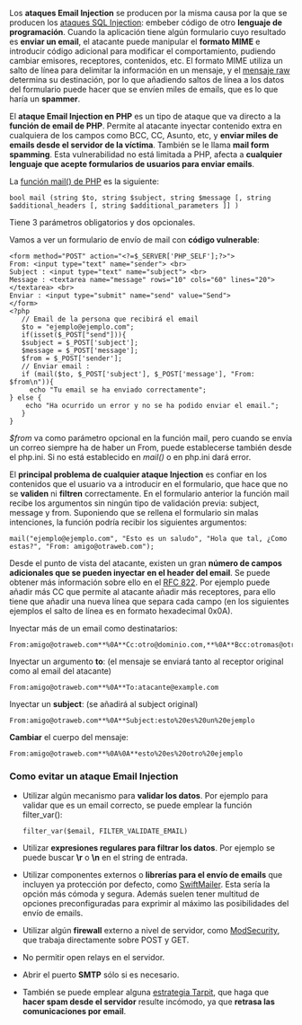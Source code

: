 Los **ataques Email Injection** se producen por la misma causa por la que se producen los [ataques SQL Injection](http://diego.com.es/ataques-sql-injection-en-php): embeber código de otro **lenguaje de programación**. Cuando la aplicación tiene algún formulario cuyo resultado es **enviar un email**, el atacante puede manipular el **formato MIME** e introducir código adicional para modificar el comportamiento, pudiendo cambiar emisores, receptores, contenidos, etc. El formato MIME utiliza un salto de línea para delimitar la información en un mensaje, y el [mensaje raw](http://help.altn.com/mdaemon/es/raw_the_raw_message_specification.htm) determina su destinación, por lo que añadiendo saltos de línea a los datos del formulario puede hacer que se envíen miles de emails, que es lo que haría un **spammer**. 

El **ataque Email Injection en PHP** es un tipo de ataque que va directo a la **función de email de PHP**. Permite al atacante inyectar contenido extra en cualquiera de los campos como BCC, CC, Asunto, etc, y **enviar miles de emails desde el servidor de la víctima**. También se le llama **mail form spamming**. Esta vulnerabilidad no está limitada a PHP, afecta a **cualquier lenguaje que acepte formularios de usuarios para enviar emails**. 

La [función mail() de PHP](http://php.net/manual/es/function.mail.php) es la siguiente:
```
bool mail (string $to, string $subject, string $message [, string $additional_headers [, string $additional_parameters ]] )
```

Tiene 3 parámetros obligatorios y dos opcionales.

Vamos a ver un formulario de envío de mail con **código vulnerable**:

```
<form method="POST" action="<?=$_SERVER['PHP_SELF'];?>">
From: <input type="text" name="sender"> <br>
Subject : <input type="text" name="subject"> <br>
Message : <textarea name="message" rows="10" cols="60" lines="20"></textarea> <br>
Enviar : <input type="submit" name="send" value="Send">
</form>
<?php
   // Email de la persona que recibirá el email
   $to = "ejemplo@ejemplo.com";
   if(isset($_POST["send"])){
   $subject = $_POST['subject'];
   $message = $_POST['message'];
   $from = $_POST['sender'];
   // Enviar email :
   if (mail($to, $_POST['subject'], $_POST['message'], "From: $from\n")){
     echo "Tu email se ha enviado correctamente";
} else {
    echo "Ha ocurrido un error y no se ha podido enviar el email.";
   }
}
```

_$from_ va como parámetro opcional en la función mail, pero cuando se envía un correo siempre ha de haber un From, puede establecerse también desde el php.ini. Si no está establecido en _mail()_ o en php.ini dará error.

El **principal problema de cualquier ataque Injection** es confiar en los contenidos que el usuario va a introducir en el formulario, que hace que no se **validen** ni **filtren** correctamente. En el formulario anterior la función mail recibe los argumentos sin ningún tipo de validación previa: subject, message y from. Suponiendo que se rellena el formulario sin malas intenciones, la función podría recibir los siguientes argumentos:

```
mail("ejemplo@ejemplo.com", "Esto es un saludo", "Hola que tal, ¿Como estas?", "From: amigo@otraweb.com");
```

Desde el punto de vista del atacante, existen un gran **número de campos adicionales que se pueden inyectar en el header del email**. Se puede obtener más información sobre ello en el [RFC 822](http://www.ietf.org/rfc/rfc822.txt). Por ejemplo puede añadir más CC que permite al atacante añadir más receptores, para ello tiene que añadir una nueva línea que separa cada campo (en los siguientes ejemplos el salto de línea es en formato hexadecimal 0x0A).

Inyectar más de un email como destinatarios:
```
From:amigo@otraweb.com**%0A**Cc:otro@dominio.com,**%0A**Bcc:otromas@otrodominio.com
```

Inyectar un argumento **to**: (el mensaje se enviará tanto al receptor original como al email del atacante)
```
From:amigo@otraweb.com**%0A**To:atacante@example.com
```

Inyectar un **subject**: (se añadirá al subject original)
```
From:amigo@otraweb.com**%0A**Subject:esto%20es%20un%20ejemplo
```

**Cambiar** el cuerpo del mensaje:
```
From:amigo@otraweb.com**%0A%0A**esto%20es%20otro%20ejemplo
```

### Como evitar un ataque Email Injection

*   Utilizar algún mecanismo para **validar los datos**. Por ejemplo para validar que es un email correcto, se puede emplear la función filter_var(): 

    `filter_var($email, FILTER_VALIDATE_EMAIL)`

*   Utilizar **expresiones regulares para filtrar los datos**. Por ejemplo se puede buscar **\r** o **\n** en el string de entrada.
*   Utilizar componentes externos o **librerías para el envío de emails** que incluyen ya protección por defecto, como [SwiftMailer](http://swiftmailer.org/). Esta sería la opción más cómoda y segura. Además suelen tener multitud de opciones preconfiguradas para exprimir al máximo las posibilidades del envío de emails.
*   Utilizar algún **firewall** externo a nivel de servidor, como [ModSecurity](https://www.modsecurity.org/), que trabaja directamente sobre POST y GET.
*   No permitir open relays en el servidor.
*   Abrir el puerto **SMTP** sólo si es necesario.
*   También se puede emplear alguna [estrategia Tarpit](https://en.wikipedia.org/wiki/Tarpit_(networking)), que haga que **hacer spam desde el servidor** resulte incómodo, ya que **retrasa las comunicaciones por email**.